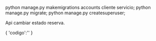 python manage.py makemigrations accounts cliente servicio;
python manage.py migrate;
python manage.py createsuperuser;



Api cambiar estado reserva.

{
    'codigo':''
}